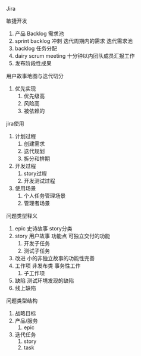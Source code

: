 Jira 

敏捷开发
1. 产品 Backlog 需求池
2. sprint backlog 冲刺  迭代周期内的需求 迭代需求池
3. backlog  任务分配  
4. dairy scrum meeting  十分钟以内团队成员汇报工作
5. 发布阶段性成果

用户故事地图与迭代切分
1. 优先实现 
    1. 优先级高 
    2. 风险高 
    3. 被依赖的

jira使用
1. 计划过程
    1. 创建需求
    2. 迭代规划
    3. 拆分和排期
2. 开发过程
    1. story过程
    2. 开发测试过程
3. 使用场景
    1. 个人任务管理场景
    2. 管理者场景

问题类型释义
1. epic 史诗故事 story分类
2. story 用户故事  功能点 可独立交付的功能
    1. 开发子任务
    2. 测试子任务
3. 改进    小的非独立故事的功能性完善
4. 工作项  非发布类 事务性工作
    1. 子工作项
5. 缺陷    测试环境发现的缺陷
6. 线上缺陷

问题类型结构
1. 战略目标
2. 产品/服务
    1. epic
3. 迭代任务
    1. story
    2. task







